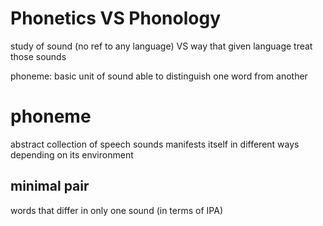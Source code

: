 # Phonetics VS Phonology
study of sound (no ref to any language)
  VS
way that given language treat those sounds

phoneme: basic unit of sound
able to distinguish one word from another

# phoneme
abstract
collection of speech sounds
manifests itself in different ways depending on its environment

## minimal pair
words that differ in only one sound (in terms of IPA)

















